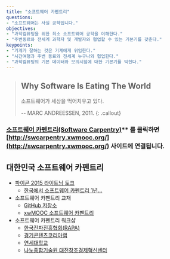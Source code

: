 ```yaml
---
title: "소프트웨어 카펜트리"
questions:
- "소프트웨어는 사실 공학입니다."
objectives:
- "과학컴퓨팅을 위한 최소 소프트웨어 공학을 이해한다."
- "주변동료와 전세계 과학자 및 개발자와 협업할 수 있는 기본기를 갖춘다."
keypoints:
- "기계가 잘하는 것은 기계에게 위임한다."
- "시간여행과 주변 동료와 전세계 누구나와 협업한다."
- "과학컴퓨팅의 기본 데이터와 모의시험에 대한 기본기를 익힌다."
---
```


> ## Why Software Is Eating The World
>
> 소프트웨어가 세상을 먹어치우고 있다.  
> 
> -- MARC ANDREESSEN, 2011.
{: .callout}


### [**소프트웨어 카펜트리(Software Carpentry)**](http://swcarpentry.xwmooc.org/)** 를 클릭하면 [http://swcarpentry.xwmooc.org/](http://swcarpentry.xwmooc.org/) 사이트에 연결됩니다.

## 대한민국 소프트웨어 카펜트리 

- [파이콘 2015 라이트닝 토크](http://www.pycon.kr/2015/program/77)
    * [한국에서 소프트웨어 카펜트리 1년...](http://statkclee.github.io/slideshows/korea/index.html)  
- 소프트웨어 카펜트리 교재
    *  [GitHub 저장소](https://github.com/statkclee/swcarpentry-version-5-3-new)
    *  [xwMOOC 소프트웨어 카펜트리](http://swcarpentry.xwmooc.org/)
- 소프트웨어 카펜트리 워크샵
    *  [한국전파진흥협회(RAPA)](http://statkclee.github.io/2015-02-25-seoul/)
    *  [경기콘텐츠코리아랩](http://statkclee.github.io/2015-04-29-pangyo/)
    *  [연세대학교](http://statkclee.github.io/2015-06-29-yonsei/)
    *  [나노종합기술원 대전창조경제혁신센터](http://statkclee.github.io/2015-08-20-daejeon/)

